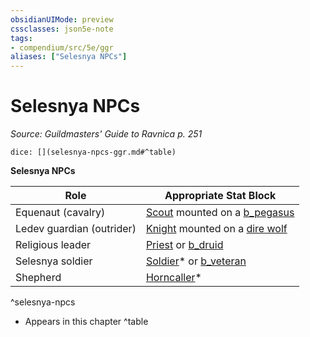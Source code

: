 ```yaml
---
obsidianUIMode: preview
cssclasses: json5e-note
tags:
- compendium/src/5e/ggr
aliases: ["Selesnya NPCs"]
---
```

# Selesnya NPCs
*Source: Guildmasters' Guide to Ravnica p. 251* 

`dice: [](selesnya-npcs-ggr.md#^table)`

**Selesnya NPCs**

| Role | Appropriate Stat Block |
|------|------------------------|
| Equenaut (cavalry) | [Scout](b_scout.md) mounted on a [b_pegasus](b_pegasus.md) |
| Ledev guardian (outrider) | [Knight](b_knight.md) mounted on a [dire wolf](b_dire-wolf.md) |
| Religious leader | [Priest](b_priest.md) or [b_druid](b_druid.md) |
| Selesnya soldier | [Soldier](b_soldier-ggr.md)* or [b_veteran](b_veteran.md) |
| Shepherd | [Horncaller](b_horncaller-ggr.md)* |
^selesnya-npcs

* Appears in this chapter
^table